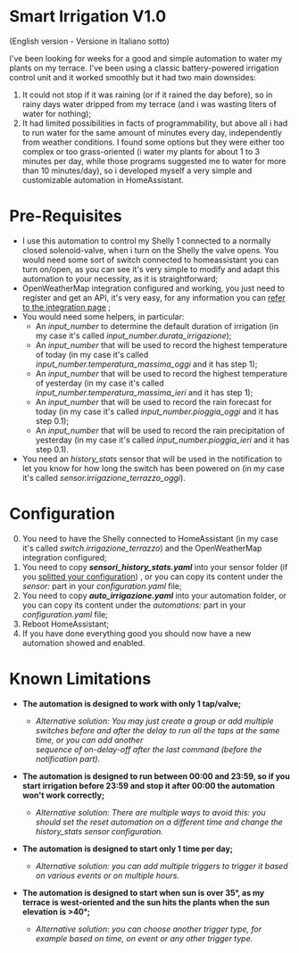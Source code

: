 # Smart Irrigation V1.0
(English version - Versione in Italiano sotto)

I've been looking for weeks for a good and simple automation to water my plants on my terrace. I've been using a classic battery-powered irrigation control unit and it worked smoothly but it had two main downsides: 
1) It could not stop if it was raining (or if it rained the day before), so in rainy days water dripped from my terrace (and i was wasting liters of water for nothing);
2) It had limited possibilities in facts of programmability, but above all i had to run water for the same amount of minutes every day, independently from weather conditions.
I found some options but they were either too complex or too grass-oriented (i water my plants for about 1 to 3 minutes per day, while those programs suggested me to water for more than 10 minutes/day), so i developed myself a very simple and customizable automation in HomeAssistant.

# Pre-Requisites
- I use this automation to control my Shelly 1 connected to a normally closed solenoid-valve, when i turn on the Shelly the valve opens. You would need some sort of switch connected to homeassistant you can turn on/open, as you can see it's very simple to modify and adapt this automation to your necessity, as it is straightforward;
- OpenWeatherMap integration configured and working, you just need to register and get an API, it's very easy, for any information you can [refer to the integration page](https://www.home-assistant.io/integrations/openweathermap/) ;
- You would need some helpers, in particular:
  - An _input_number_ to determine the default duration of irrigation (in my case it's called _input_number.durata_irrigazione_);
  - An _input_number_ that will be used to record the highest temperature of today (in my case it's called _input_number.temperatura_massima_oggi_ and it has step 1);
  - An _input_number_ that will be used to record the highest temperature of yesterday (in my case it's called _input_number.temperatura_massima_ieri_ and it has step 1);
  - An _input_number_ that will be used to record the rain forecast for today (in my case it's called _input_number.pioggia_oggi_ and it has step 0.1);
  - An _input_number_ that will be used to record the rain precipitation of yesterday (in my case it's called _input_number.pioggia_ieri_ and it has step 0.1).
- You need an _history_stats_ sensor that will be used in the notification to let you know for how long the switch has been powered on (in my case it's called _sensor.irrigazione_terrazzo_oggi_).

# Configuration
0) You need to have the Shelly connected to HomeAssistant (in my case it's called _switch.irrigazione_terrazzo_) and the OpenWeatherMap integration configured;
1) You need to copy _**sensori_history_stats.yaml**_ into your sensor folder (if you [splitted your configuration](https://www.home-assistant.io/docs/configuration/splitting_configuration/)) , or you can copy its content under the _sensor:_ part in your _configuration.yaml_ file;
2) You need to copy _**auto_irrigazione.yaml**_ into your automation folder, or you can copy its content under the _automations:_ part in your _configuration.yaml_ file;
3) Reboot HomeAssistant;
4) If you have done everything good you should now have a new automation showed and enabled.

# Known Limitations
- **The automation is designed to work with only 1 tap/valve;**
    - *Alternative solution: You may just create a group or add multiple switches before and after the delay to run all the taps at the same time, or you can add another   
    sequence of on-delay-off after the last command (before the notification part).*
    
- **The automation is designed to run between 00:00 and 23:59, so if you start irrigation before 23:59 and stop it after 00:00 the automation won't work correctly;**        
    - *Alternative solution: There are multiple ways to avoid this: you should set the reset automation on a different time and change the _history_stats_ sensor configuration.*    
    
- **The automation is designed to start only 1 time per day;**    
    - *Alternative solution: you can add multiple triggers to trigger it based on various events or on multiple hours.*  
    
- **The automation is designed to start when sun is over 35°, as my terrace is west-oriented and the sun hits the plants when the sun elevation is >40°;**    
    - *Alternative solution: you can choose another trigger type, for example based on time, on event or any other trigger type.*

